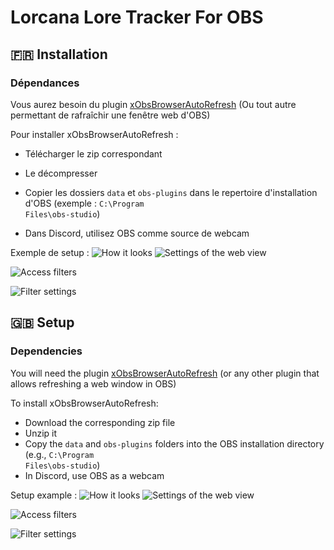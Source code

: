 
# Lorcana Lore Tracker For OBS

  ## 🇫🇷 Installation 

### Dépendances

Vous aurez besoin du plugin [xObsBrowserAutoRefresh](https://obsproject.com/forum/resources/xobsbrowserautorefresh-timed-automatic-browser-source-refreshing.1677/#:~:text=Settings%E2%80%8B,refresh%20interval%20to%20your%20liking.) (Ou tout autre permettant de rafraîchir une fenêtre web d'OBS)

Pour installer xObsBrowserAutoRefresh :

- Télécharger le zip correspondant

- Le décompresser

- Copier les dossiers <code>data</code> et <code>obs-plugins</code> dans le repertoire d'installation d'OBS (exemple : <code>C:\Program Files\obs-studio</code>)
- Dans Discord, utilisez OBS comme source de webcam

Exemple de setup : 
![How it looks](https://github.com/Ritooon/lorcana-lore-tracker/blob/main/misc/setup_1.png?raw=true)
 ![Settings of the web view](https://github.com/Ritooon/lorcana-lore-tracker/blob/main/misc/setup_2.png?raw=true)

![Access filters](https://github.com/Ritooon/lorcana-lore-tracker/blob/main/misc/setup_3.png?raw=true)

![Filter settings](https://github.com/Ritooon/lorcana-lore-tracker/blob/main/misc/setup_4.png?raw=true)
## 🇬🇧 Setup

### Dependencies

You will need the plugin [xObsBrowserAutoRefresh](https://obsproject.com/forum/resources/xobsbrowserautorefresh-timed-automatic-browser-source-refreshing.1677/#:~:text=Settings%E2%80%8B,refresh%20interval%20to%20your%20liking.) (or any other plugin that allows refreshing a web window in OBS)

To install xObsBrowserAutoRefresh:

- Download the corresponding zip file
- Unzip it
- Copy the <code>data</code> and <code>obs-plugins</code> folders into the OBS installation directory (e.g., <code>C:\Program Files\obs-studio</code>)
- In Discord, use OBS as a webcam

Setup example : 
![How it looks](https://github.com/Ritooon/lorcana-lore-tracker/blob/main/misc/setup_1.png?raw=true)
 ![Settings of the web view](https://github.com/Ritooon/lorcana-lore-tracker/blob/main/misc/setup_2.png?raw=true)

![Access filters](https://github.com/Ritooon/lorcana-lore-tracker/blob/main/misc/setup_3.png?raw=true)

![Filter settings](https://github.com/Ritooon/lorcana-lore-tracker/blob/main/misc/setup_4.png?raw=true)
